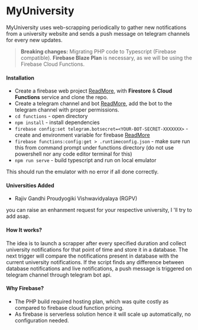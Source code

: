 # MyUniversity

MyUniversity uses web-scrapping periodically to gather new notifications from a university website and sends a push message on telegram channels for every new updates.

>**Breaking changes:**
> Migrating PHP code to Typescript (Firebase compatible).
> **Firebase Blaze Plan** is necessary, as we will be using the Firebase Cloud Functions.


#### Installation

- Create a firebase web project [ReadMore](https://firebase.google.com/docs/), with **Firestore** & **Cloud Functions** service and clone the repo.
- Create a telegram channel and bot [ReadMore](https://core.telegram.org/bots), add the bot to the telegram channel with proper permissions.
- ```cd functions``` - open directory
- ```npm install``` - install dependencies
- ```firebase config:set telegram.botsecret=<YOUR-BOT-SECRET-XXXXXXX>``` - create and environment variable for firebase [ReadMore](https://firebase.google.com/docs/functions/config-env)
- ```firebase functions:config:get > .runtimeconfig.json``` - make sure run this from command prompt under functions directory (do not use powershell nor any code editor terminal for this)
- ```npm run serve``` - build typescript and run on local emulator

This should run the emulator with no error if all done correctly.

#### Universities Added
- Rajiv Gandhi Proudyogiki Vishwavidyalaya (RGPV)

you can raise an enhanment request for your respective university, I 'll try to add asap.

#### How It works?
The idea is to launch a scrapper after every specified duration and collect university notifications for that point of time and store it in a database.
The next trigger will compare the notifications present in database with the current university notifications.
If the script finds any difference between database notifications and live notifications, a push message is triggered on telegram channel through telegram bot api.

#### Why Firebase?
- The PHP build required hosting plan, which was quite costly as compared to firebase cloud function pricing.
- As firebase is serverless solution hence it will scale up automatically, no configuration needed.
